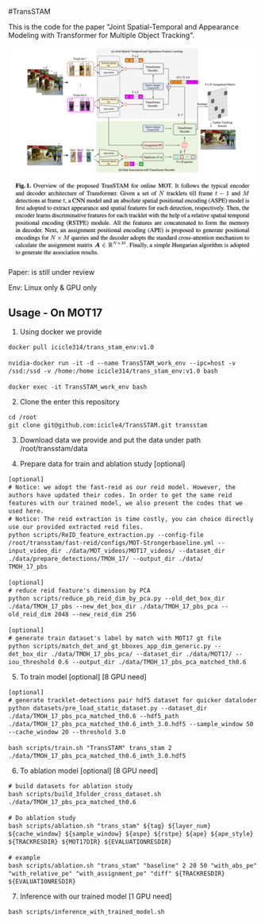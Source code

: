 #TransSTAM

This is the code for the paper "Joint Spatial-Temporal and Appearance Modeling with Transformer for Multiple Object Tracking".

![img.png](images/framework.png)

Paper: is still under review

Env: Linux only & GPU only

## Usage - On MOT17

1. Using docker we provide

```shell
docker pull icicle314/trans_stam_env:v1.0

nvidia-docker run -it -d --name TransSTAM_work_env --ipc=host -v /ssd:/ssd -v /home:/home icicle314/trans_stam_env:v1.0 bash

docker exec -it TransSTAM_work_env bash
```

2. Clone the enter this repository
```shell
cd /root
git clone git@github.com:icicle4/TransSTAM.git transstam
```

3. Download data we provide and put the data under path /root/transstam/data


4. Prepare data for train and ablation study [optional]
```shell
[optional]
# Notice: we adopt the fast-reid as our reid model. However, the authors have updated their codes. In order to get the same reid features with our trained model, we also present the codes that we used here.
# Notice: The reid extraction is time costly, you can choice directly use our provided extracted reid files.
python scripts/ReID_feature_extraction.py --config-file /root/transstam/fast-reid/configs/MOT-Strongerbaseline.yml --input_video_dir ./data/MOT_videos/MOT17_videos/ --dataset_dir ./data/prepare_detections/TMOH_17/ --output_dir ./data/
TMOH_17_pbs

[optional]
# reduce reid feature's dimension by PCA
python scripts/reduce_pb_reid_dim_by_pca.py --old_det_box_dir ./data/TMOH_17_pbs --new_det_box_dir ./data/TMOH_17_pbs_pca --old_reid_dim 2048 --new_reid_dim 256

[optional]
# generate train dataset's label by match with MOT17 gt file
python scripts/match_det_and_gt_bboxes_app_dim_generic.py --det_box_dir ./data/TMOH_17_pbs_pca/ --dataset_dir ./data/MOT17/ --iou_threshold 0.6 --output_dir ./data/TMOH_17_pbs_pca_matched_th0.6
```

5.  To train model [optional] [8 GPU need]

```shell
[optional]
# generate tracklet-detections pair hdf5 dataset for quicker dataloder
python datasets/pre_load_static_dataset.py --dataset_dir ./data/TMOH_17_pbs_pca_matched_th0.6 --hdf5_path ./data/TMOH_17_pbs_pca_matched_th0.6_imth_3.0.hdf5 --sample_window 50 --cache_window 20 --threshold 3.0

bash scripts/train.sh "TransSTAM" trans_stam 2 ./data/TMOH_17_pbs_pca_matched_th0.6_imth_3.0.hdf5
```

6. To ablation model [optional] [8 GPU need]

```shell
# build datasets for ablation study
bash scripts/build_3folder_cross_dataset.sh ./data/TMOH_17_pbs_pca_matched_th0.6

# Do ablation study
bash scripts/ablation.sh "trans_stam" ${tag} ${layer_num} ${cache_window} ${sample_window} ${aspe} ${rstpe} ${ape} ${ape_style} ${TRACKRESDIR} ${MOT17DIR} ${EVALUATIONRESDIR}

# example
bash scripts/ablation.sh "trans_stam" "baseline" 2 20 50 "with_abs_pe" "with_relative_pe" "with_assignment_pe" "diff" ${TRACKRESDIR} ${EVALUATIONRESDIR}

```
7. Inference with our trained model [1 GPU need]
```shell
bash scripts/inference_with_trained_model.sh
```